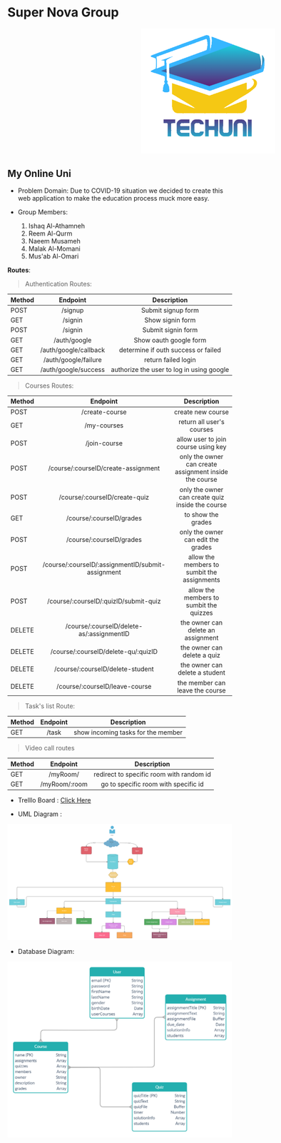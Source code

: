 # Super Nova Group

<img src = "assets/techuni.png" style="width:300px; margin-left:300px">



## My Online Uni

* Problem Domain:
    Due to COVID-19 situation we decided to create this web application to make the education process muck more easy.

* Group Members:
    1. Ishaq Al-Athamneh
    1. Reem Al-Qurm
    1. Naeem Musameh
    1. Malak Al-Momani
    1. Mus'ab Al-Omari

**Routes**:

> Authentication Routes:

| Method      | Endpoint | Description     |
| :---        |    :----:   |  :----:       |
| POST      | /signup       | Submit signup form   |
| GET      | /signin      | Show signin form   |
| POST      | /signin        | Submit signin form      |
| GET      | /auth/google       | Show oauth google form   |
| GET      | /auth/google/callback     | determine if outh success or failed   |
| GET      | /auth/google/failure      | return failed login   |
| GET      | /auth/google/success      | authorize the user to log in using google   |

> Courses Routes:

| Method      | Endpoint | Description     |
| :---        |    :----:   |  :----:       |
| POST      | /create-course       | create new course  |
| GET      | /my-courses       | return all user's courses   |
| POST      | /join-course       | allow user to join course using key   |
| POST      | /course/:courseID/create-assignment       | only the owner can create assignment inside the course   |
| POST      | /course/:courseID/create-quiz       | only the owner can create quiz inside the course   |
| GET      | /course/:courseID/grades       | to show the grades   |
| POST      | /course/:courseID/grades       | only the owner can edit the grades   |
| POST      | /course/:courseID/:assignmentID/submit-assignment       | allow the members to sumbit the assignments   |
| POST      | /course/:courseID/:quizID/submit-quiz      | allow the members to sumbit the quizzes   |
| DELETE      | /course/:courseID/delete-as/:assignmentID    | the owner can delete an assignment   |
| DELETE      | /course/:courseID/delete-qu/:quizID      | the owner can delete a quiz   |
| DELETE      | /course/:courseID/delete-student      | the owner can delete a student   |
| DELETE      | /course/:courseID/leave-course      | the member can leave the course   |

> Task's list Route:

| Method      | Endpoint | Description     |
| :---        |    :----:   |  :----:       |
| GET      | /task       | show incoming tasks for the member   |

> Video call routes

| Method      | Endpoint | Description     |
| :---        |    :----:   |  :----:       |
| GET      | /myRoom/       | redirect to specific room with random id   |
| GET      | /myRoom/:room       | go to specific room with specific id   |

* Trelllo Board :
[Click Here](https://trello.com/b/gDHcanLR)

* UML Diagram :

<img src = "assets/projectUML.png">

* Database Diagram:

![database](./assets/database.png)
